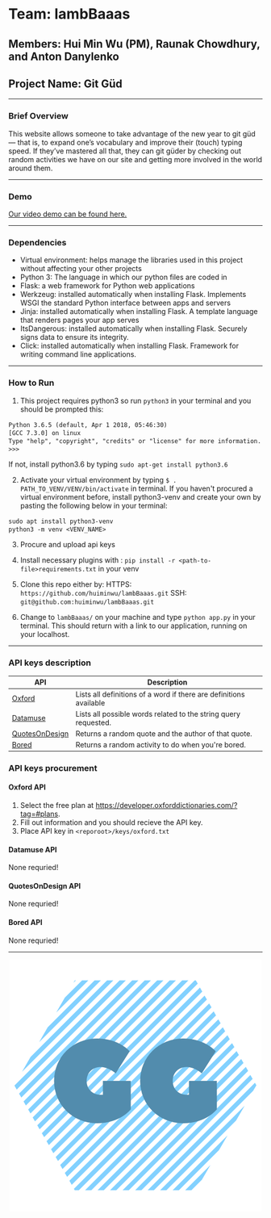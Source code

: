 # Team: lambBaaas
## Members: Hui Min Wu (PM), Raunak Chowdhury, and Anton Danylenko
## Project Name: Git Güd
---
### Brief Overview

This website allows someone to take advantage of the new year to git güd — that is, to expand one’s vocabulary and improve their (touch) typing speed. If they’ve mastered all that, they can git güder by checking out random activities we have on our site and getting more involved in the world around them.

---
### Demo
[Our video demo can be found here.](https://youtu.be/JANeLlzKdf8)

---
### Dependencies
- Virtual environment: helps manage the libraries used in this project without affecting your other projects
- Python 3: The language in which our python files are coded in
- Flask: a web framework for Python web applications
- Werkzeug: installed automatically when installing Flask. Implements WSGI the standard Python interface between apps and servers
- Jinja: installed automatically when installing Flask. A template language that renders pages your app serves
- ItsDangerous: installed automatically when installing Flask. Securely signs data to ensure its integrity.
- Click: installed automatically when installing Flask. Framework for writing command line applications.

---
### How to Run
1. This project requires python3 so run `python3` in your terminal and you should be prompted this:
```
Python 3.6.5 (default, Apr 1 2018, 05:46:30)
[GCC 7.3.0] on linux
Type "help", "copyright", "credits" or "license" for more information.
>>>
```
If not, install python3.6 by typing `sudo apt-get install python3.6`

2. Activate your virtual environment by typing `$ . PATH_TO_VENV/VENV/bin/activate` in terminal. If you haven't procured a virtual environment before, install python3-venv and create your own by pasting the following below in your terminal:
```
sudo apt install python3-venv
python3 -m venv <VENV_NAME>
```
3. Procure and upload api keys
4. Install necessary plugins with : `pip install -r <path-to-file>requirements.txt` in your venv
5. Clone this repo either by:
HTTPS: `https://github.com/huiminwu/lambBaaas.git`
SSH: `git@github.com:huiminwu/lambBaaas.git`

6. Change to `lambBaaas/` on your machine and type `python app.py` in your terminal. This should return with a link to our application, running on your localhost.

---
### API keys description

API | Description
------------ | -------------
[Oxford](https://developer.oxforddictionaries.com/) | Lists all definitions of a word if there are definitions available
[Datamuse](https://www.datamuse.com/api/) | Lists all possible words related to the string query requested.
[QuotesOnDesign](https://quotesondesign.com/api-v4-0/) | Returns a random quote and the author of that quote.
[Bored](https://www.boredapi.com/) | Returns a random activity to do when you're bored.

### API keys procurement
#### Oxford API
1. Select the free plan at https://developer.oxforddictionaries.com/?tag=#plans.
1. Fill out information and you should recieve the API key.
1. Place API key in `<reporoot>/keys/oxford.txt`

#### Datamuse API
None requried!
#### QuotesOnDesign API
None requried!
#### Bored API
None requried!

---
<p align="center"> <img src="https://github.com/huiminwu/lambBaaas/blob/master/static/logo.png"></p>
